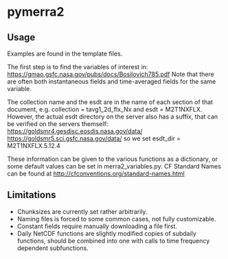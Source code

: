 # pymerra2

## Usage

Examples are found in the template files.

The first step is to find the variables of interest in:
https://gmao.gsfc.nasa.gov/pubs/docs/Bosilovich785.pdf
Note that there are often both instantaneous fields and time-averaged fields
for the same variable.

The collection name and the esdt are in the name of each section of that
document, e.g. collection = tavg1_2d_flx_Nx and esdt = M2T1NXFLX.
However, the actual esdt directory on the server also has a suffix, that
can be verified on the servers themself:
https://goldsmr4.gesdisc.eosdis.nasa.gov/data/
https://goldsmr5.sci.gsfc.nasa.gov/data/
so we set esdt_dir = M2T1NXFLX.5.12.4

These information can be given to the various functions as a dictionary,
or some default values can be set in merra2_variables.py.
CF Standard Names can be found at http://cfconventions.org/standard-names.html

## Limitations

- Chunksizes are currently set rather arbitrarily.
- Naming files is forced to some common cases, not fully customizable.
- Constant fields require manually downloading a file first.
- Daily NetCDF functions are slightly modified copies of subdaily functions,
  should be combined into one with calls to time frequency dependent
  subfunctions.
